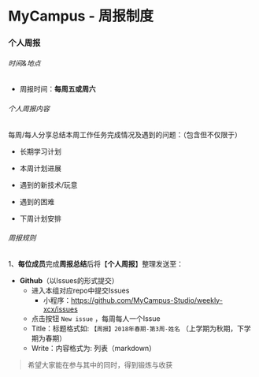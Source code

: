 # MyCampus - 周报制度

### 个人周报

###### 时间&地点

- 周报时间：**每周五或周六**

###### 个人周报内容

每周/每人分享总结本周工作任务完成情况及遇到的问题：（包含但不仅限于）

- 长期学习计划

- 本周计划进展

- 遇到的新技术/玩意

- 遇到的困难

- 下周计划安排


###### 周报规则

1、**每位成员**完成**周报总结**后将【**个人周报**】整理发送至：

- **Github**（以Issues的形式提交）
  - 进入本组对应repo中提交Issues
    - 小程序：https://github.com/MyCampus-Studio/weekly-xcx/issues
  - 点击按钮 `New issue` ，每周每人一个Issue
  - Title：标题格式如:  `【周报】2018年春期-第3周-姓名`  （上学期为秋期，下学期为春期） 
  - Write：内容格式为:  列表（markdown）


> 希望大家能在参与其中的同时，得到锻炼与收获
